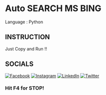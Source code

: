 # Auto SEARCH MS BING
Language : Python
## INSTRUCTION
Just Copy and Run !! 
## SOCIALS
[![Facebook](https://img.shields.io/badge/Facebook-%231877F2.svg?logo=Facebook&logoColor=white)](https://www.facebook.com/profile.php?id=100074251248504) [![Instagram](https://img.shields.io/badge/Instagram-%23E4405F.svg?logo=Instagram&logoColor=white)](https://instagram.com/aindrik.in) [![LinkedIn](https://img.shields.io/badge/LinkedIn-%230077B5.svg?logo=linkedin&logoColor=white)](https://linkedin.com/in/aindriksarkar) [![Twitter](https://img.shields.io/badge/Twitter-%231DA1F2.svg?logo=Twitter&logoColor=white)](https://twitter.com/tw_aindrik) 

### Hit F4 for STOP!
